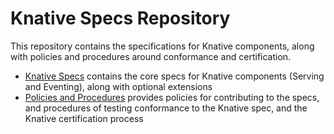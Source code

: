 # Knative Specs Repository

This repository contains the specifications for Knative components, along with
policies and procedures around conformance and certification.

- [Knative Specs](specs/) contains the core specs for Knative components (Serving and Eventing), along with optional extensions
- [Policies and Procedures](docs/) provides policies for contributing to the specs, and procedures of testing conformance to the Knative spec, and the Knative certification process
